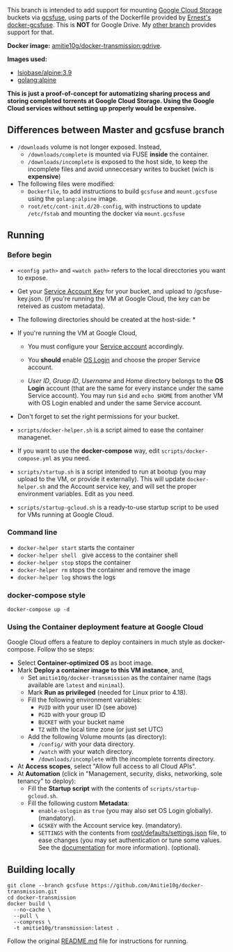 This branch is intended to add support for mounting [Google Cloud Storage](https://cloud.google.com/storage) buckets via [gcsfuse](https://github.com/GoogleCloudPlatform/gcsfuse), using parts of the Dockerfile provided by [Ernest's docker-gcsfuse](https://github.com/chiaen/docker-gcsfuse). This is **NOT** for Google Drive. My [other branch](https://github.com/Amitie10g/docker-transmission/tree/gdrive-ocamlfuse) provides support for that.

**Docker image:** [amitie10g/docker-transmission:gdrive](https://hub.docker.com/r/amitie10g/transmission).

**Images used:**
* [lsiobase/alpine:3.9](https://hub.docker.com/r/lsiobase/alpine)
* [golang:alpine](https://hub.docker.com/_/golang)

**This is just a proof-of-concept for automatizing sharing process and storing completed torrents at Google Cloud Storage. Using the Google Cloud services without setting up properly would be expensive.**

## Differences between Master and gcsfuse branch

* ``/downloads`` volume is not longer exposed. Instead,
  * ``/downloads/complete`` is mounted via FUSE **inside** the container.
  * ``/downloads/incomplete`` is exposed to the host side, to keep the incomplete files and avoid unneccesary writes to bucket (wich is **expensive**)
* The following files were modified:
  * ``Dockerfile``, to add instructions to build ``gcsfuse`` and ``mount.gcsfuse`` using the ``golang:alpine`` image.
  * ``root/etc/cont-init.d/20-config``, with instructions to update ``/etc/fstab`` and mounting the docker via ``mount.gcsfuse``

## Running

### Before begin
* ``<config path>`` and ``<watch path>`` refers to the local direcctories you want to expose.

* Get your [Service Account Key](https://cloud.google.com/iam/docs/creating-managing-service-account-keys) for your bucket, and upload to <config path>/gcsfuse-key.json. (if you're running the VM at Google Cloud, the key can be reteived as custom metadata).
 
* The following directories should be created at the host-side:
  * 
 
* If you're running the VM at Google Cloud,

  * You must configure your [Service account](https://cloud.google.com/compute/docs/access/service-accounts) accordingly.

  * You **should** enable [OS Login](https://cloud.google.com/compute/docs/instances/managing-instance-access#enable_oslogin) and choose the proper Service account.
 
  * *User ID*, *Gruop ID*, *Username* and *Home* directory belongs to the **OS Login** account (that are the same for every instance under the same Service account). You may run ``$id`` and ``echo $HOME`` from another VM with OS Login enabled and under the same Service account.
  
* Don't forget to set the right permissions for your bucket.

* ``scripts/docker-helper.sh`` is a script aimed to ease the container managenet.

* If you want to use the **docker-compose** way, edit ``scripts/docker-compose.yml`` as you need.

* ``scripts/startup.sh`` is a script intended to run at bootup (you may upload to the VM, or provide it externally). This will update ``docker-helper.sh`` and the Account service key, and will set the proper environment variables. Edit as you need.

* ``scripts/startup-gcloud.sh`` is a ready-to-use startup script to be used for VMs running at Google Cloud.

### Command line
* ``docker-helper start`` starts the container
* ``docker-helper shell `` give access to the container shell
* ``docker-helper stop`` stops the container
* ``docker-helper rm`` stops the container and remove the image
* ``docker-helper log`` shows the logs

### docker-compose style
```docker-compose up -d```

### Using the Container deployment feature at Google Cloud

Google Cloud offers a feature to deploy containers in much style as docker-compose. Follow tho se steps:

* Select **Container-optimized OS** as boot image.
* Mark **Deploy a container image to this VM instance**, and,
  * Set ``amitie10g/docker-transmission`` as the container name (tags available are ``latest`` and ``minimal``).
  * Mark **Run as privileged** (needed for Linux prior to 4.18).
  * Fill the following environment variables:
    * ``PUID`` with your user ID (see above)
    * ``PGID`` with your group ID
    * ``BUCKET`` with your bucket name
    * ``TZ`` with the local time zone (or just set UTC)
  * Add the following Volume mounts (as directory):
    * ``/config/`` with your data directory.
    * ``/watch`` with your watch directory.
    * ``/downloads/incomplete`` with the incomplete torrents directory.
* At **Access scopes**, select "Allow full access to all Cloud APIs".
* At **Automation** (click in "Management, security, disks, networking, sole tenancy" to deploy):
  * Fill the **Startup script** with the contents of ``scripts/startup-gcloud.sh``.
  * Fill the following custom **Metadata**:
    * ``enable-oslogin`` as ``true`` (you may also set OS Login globally). (mandatory).
    * ``GCSKEY`` with the Account service key. (mandatory).
    * ``SETTINGS`` with the contents from [root/defaults/settings.json](https://github.com/Amitie10g/docker-transmission/blob/gcsfuse/root/defaults/settings.json) file, to ease changes (you may set authentication or tune some values. See the [documentation](https://github.com/transmission/transmission/wiki/Editing-Configuration-Files) for more information). (optional).

## Building locally

```
git clone --branch gcsfuse https://github.com/Amitie10g/docker-transmission.git
cd docker-transmission
docker build \
  --no-cache \
  --pull \
  --compress \
  -t amitie10g/transmission:latest .
```

Follow the original [README.md](https://github.com/linuxserver/docker-transmission/blob/master/README.md) file for instructions for running.
